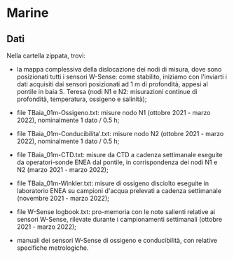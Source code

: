 # Marine


## Dati
Nella cartella zippata, trovi:

- la mappa complessiva della dislocazione dei nodi di misura, dove 
sono posizionati tutti i sensori W-Sense: come stabilito, iniziamo con 
l'inviarti i dati acquisiti dai sensori posizionati ad 1 m di 
profondità, appesi al pontile in baia S. Teresa (nodi N1 e N2: 
misurazioni continue di profondità, temperatura, ossigeno e salinità);

- file TBaia_01m-Ossigeno.txt: misure nodo N1 (ottobre 2021 - marzo 
2022), nominalmente 1 dato / 0.5 h;

- file TBaia_01m-Conducibilita'.txt: misure nodo N2 (ottobre 2021 - 
marzo 2022), nominalmente 1 dato / 0.5 h;

- file TBaia_01m-CTD.txt: misure da CTD a cadenza settimanale eseguite 
da operatori-sonde ENEA dal pontile, in corrispondenza dei nodi N1 e 
N2 (marzo 2021 - marzo 2022);

- file TBaia_01m-Winkler.txt: misure di ossigeno disciolto eseguite in 
laboratorio ENEA su campioni d'acqua prelevati a cadenza settimanale 
(novembre 2021 - marzo 2022);

- file W-Sense logbook.txt: pro-memoria con le note salienti relative 
ai sensori W-Sense, rilevate durante i campionamenti settimanali 
(ottobre 2021 - marzo 2022);

- manuali dei sensori W-Sense di ossigeno e conducibilità, con 
relative specifiche metrologiche.
